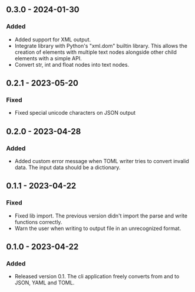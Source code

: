 ## 0.3.0 - 2024-01-30

### Added
- Added support for XML output.
- Integrate library with Python's "xml.dom" builtin library. This allows the
creation of elements with multiple text nodes alongside other child elements
with a simple API.
- Convert str, int and float nodes into text nodes.

## 0.2.1 - 2023-05-20

### Fixed

- Fixed special unicode characters on JSON output

## 0.2.0 - 2023-04-28

### Added

- Added custom error message when TOML writer tries to convert invalid data.
The input data should be a dictionary.

## 0.1.1 - 2023-04-22

### Fixed

- Fixed lib import. The previous version didn't import the parse and write
functions correctly.
- Warn the user when writing to output file in an unrecognized format.

## 0.1.0 - 2023-04-22

### Added

- Released version 0.1. The cli application freely converts from and to JSON,
YAML and TOML.
